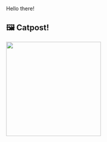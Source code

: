 Hello there!



## 🖼️ Catpost!

<sub>
    <img src="https://cdn2.thecatapi.com/images/MTczMzQ1Mg.gif" height="256">
</sub>

